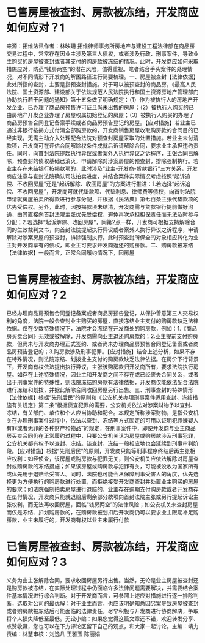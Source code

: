 # 已售房屋被查封、房款被冻结，开发商应如何应对？1

来源：拓维法讯作者：林映珊 拓维律师事务所房地产与建设工程法律部在商品房交易过程中，常常存在因业主涉及第三人债权，或者涉及行政、刑事案件，导致业主购买的房屋被查封或者其支付的购房款被冻结的情况。此时，开发商应如何采取措施应对，防范“钱房两空”的潜在风险，值得重视。笔者结合手头案件的处理情况，对不同情形下开发商的解困路径进行简要梳理。一、房屋被查封【法律依据】此处所指的查封，主要是指预查封措施。对于可以被预查封的商品房，《最高人民法院、国土资源部、建设部关于依法规范人民法院执行和国土资源房地产管理部门协助执行若干问题的通知》第十五条做了明确规定：（1）作为被执行人的房地产开发企业，已办理了商品房预售许可证且尚未出售的房屋；（2）被执行人购买的已由房地产开发企业办理了房屋权属初始登记的房屋；（3）被执行人购买的办理了商品房预售合同登记备案手续或者商品房预告登记的房屋。【应对措施】若业主已通过非银行按揭方式付清全部购房款的，开发商销售房屋收取购房款的合同目的已经实现，无需主动介入处理配合法院对预查封房屋采取的处置措施。若业主未付清款项，开发商可在评估合同解除权条件成就后诉请解除合同，要求业主承担违约责任。同时，向首封法院提起执行异议或者案外人执行异议之诉程序，主张合同已解除，预查封的债权基础已消灭，申请解除对涉案房屋的预查封，排除强制执行。若业主存在未结银行按揭款项的，此时涉及“业主-开发商-贷款银行”三方关系，开发商应注意与查封法院确认司法拍卖进度，并结合案件实际情况考虑按照“起诉追偿、不收回房屋”还是“起诉解除、收回房屋”的方案进行推进：1.若选择“起诉追偿、不收回房屋”，开发商可就代垫款项、代垫利息、律师费等债权，向首封法院申请就房屋拍卖所得款进行参与分配，并根据《民法典》第七百条主张代垫款项的优先受偿权。另外，此时，因按揭款项未结清，开发商需与贷款银行提前做好沟通，由其直接向首封法院主张优先受偿权，避免再次承担担保责任而无法及时参与分配；2.若选择“起诉解除、收回房屋”，同第2点一样，开发商可根据支持解除合同的生效裁判文书，向首封法院提起执行异议或者案外人执行异议之诉程序，申请解除对涉案房屋的预查封，排除强制执行。此时预查封所保全的对象相应转化为业主对开发商享有的债权，即业主可要求开发商返还的购房款。二、购房款被冻结【法律依据】一般而言，正常合同履约情况下，因房屋

# 已售房屋被查封、房款被冻结，开发商应如何应对？2

已经办理商品房预售合同登记备案或者商品房预告登记，从保护善意第三人交易权利的角度，法院一般会查封业主购买的房屋，直接冻结业主支付的购房款缺乏法律依据。仅在少数特殊情况下，法院才会冻结在开发商处的购房款，例如：1.《商品房买卖合同》无效或被解除，开发商需向业主退还购房款的；2.业主提前支付购房款，但尚未与开发商办理正式签约、或者尚未办理商品房预售合同登记备案或者商品房预告登记的；3.购房款涉及刑事犯罪。【应对措施】结合上述分析，如果不存在特殊情况，则法院冻结、划拨业主支付的购房款缺乏法律依据。在房价下行背景下，开发商有权依法提出执行异议，主张该购房款归开发商所有，要求法院执行房屋。如存在上述特殊情况，因业主和开发商之间不存在或已经丧失合同关系，或者出于刑事案件的特殊性，则法院冻结购房款有法律依据，开发商仅能依法配合法院进行冻结和划拨，并据此解除合同收回房屋另行出售。三、刑事查封的特殊情形【法律依据】根据“先刑后民”的原则和《公安机关办理刑事案件适用查封、冻结措施有关规定》第二条“根据侦查犯罪的需要，公安机关依法对涉案财物予以查封、冻结，有关部门、单位和个人应当协助和配合。本规定所称涉案财物，是指公安机关在办理刑事案件过程中，依法以查封、冻结等方式固定的可用以证明犯罪嫌疑人有罪或者无罪的各种财产和物品”的规定，在刑事案件中，即使开发商与业主商品房买卖合同仍在正常履约过程中，只要公安机关认为房屋或购房款涉及刑事犯罪，公安机关都有权予以查封、冻结。该查封、冻结一般相应地也会延续到刑事审判阶段。【应对措施】根据“先刑后民”的原则，开发商只能等刑事程序终结后再主张相应权利：如经侦查，该房屋或购房款与犯罪无关，则公安机关应依法解除对房屋查封或购房款的冻结措施；如果该房屋或购房款与犯罪有关，可能被没收为国家所有或优先用于退赔给受害人。同时，法院也可能会从保障刑事受害人的角度，优先选择更为方便执行的购房款进行处置，而拒绝接受开发商查封并处置业主购买的房屋的要求；如法院强制拍卖房屋进行退赔的，业主存在逾期支付购房款或者开发商存在垫付情况，开发商只能就退赔后剩余部分款项向首封法院主张或另行提起诉讼主张权利，而无法再收回房屋，面临“钱房两空”的法律风险；如公安机关未查封房屋而仅是冻结、扣划购房款的，在购房款被划扣后开发商仍可以要求业主限期补足购房款，业主未履行的，开发商有权以业主未履行付款

# 已售房屋被查封、房款被冻结，开发商应如何应对？3

义务为由主张解除合同，要求收回房屋另行出售。当然，无论是业主房屋被查封还是购房款被冻结，在实际处理过程中仍面临许多法律问题需要解决，并需要结合案件基本情况进行综合判断。对于开发商而言，可参照上述应对措施进行逐一排除判断，选取对公司的最优解；对于业主而言，也应该明确知悉因另案导致房屋被查封或者购房款被冻结后可能面临的法律责任，尽早积极与开发商进行协商解决，争取将个人损失降低至最低。无讼小编：如果您觉得这篇文章还不错，欢迎转发分享、点赞收藏，您也可以在下方评论区留下自己的观点，和大家一起讨论。主编：靖力责编：林慧审核：刘逸凡 王雅玉 陈丽娟 

